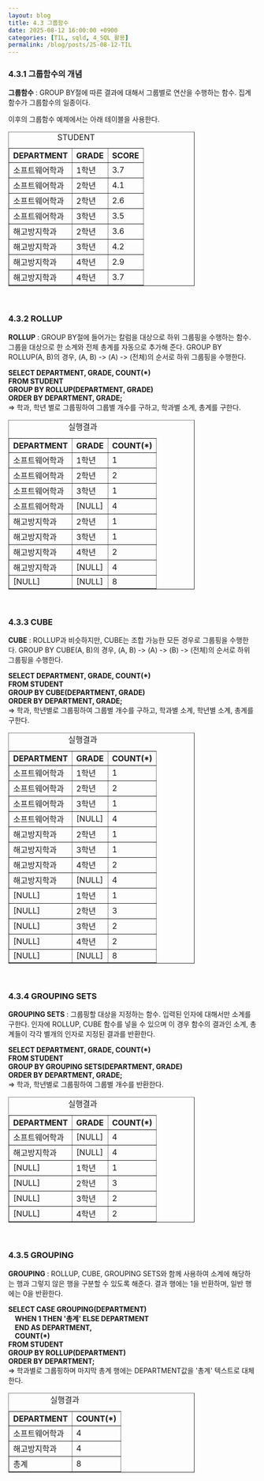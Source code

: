 ```yaml
---
layout: blog
title: 4.3 그룹함수
date: 2025-08-12 16:00:00 +0900
categories: [TIL, sqld, 4_SQL_활용]
permalink: /blog/posts/25-08-12-TIL
---
```


### 4.3.1 그룹함수의 개념

**그룹함수** : GROUP BY절에 따른 결과에 대해서 그룹별로 연산을 수행하는 함수. 집계함수가 그룹함수의 일종이다.

이후의 그룹함수 예제에서는 아래 테이블을 사용한다.

<table style="width:75%" border="1">
  <caption>STUDENT</caption>
  <thead>
    <tr>
      <th>DEPARTMENT</th>
      <th>GRADE</th>
      <th>SCORE</th>
    </tr>
  </thead>
  <tbody>
    <tr>
      <td>소프트웨어학과</td>
      <td>1학년</td>
      <td>3.7</td>
    </tr>
    <tr>
      <td>소프트웨어학과</td>
      <td>2학년</td>
      <td>4.1</td>
    </tr>
    <tr>
      <td>소프트웨어학과</td>
      <td>2학년</td>
      <td>2.6</td>
    </tr>
    <tr>
      <td>소프트웨어학과</td>
      <td>3학년</td>
      <td>3.5</td>
    </tr>
    <tr>
      <td>해고방지학과</td>
      <td>2학년</td>
      <td>3.6</td>
    </tr>
    <tr>
      <td>해고방지학과</td>
      <td>3학년</td>
      <td>4.2</td>
    </tr>
    <tr>
      <td>해고방지학과</td>
      <td>4학년</td>
      <td>2.9</td>
    </tr>
    <tr>
      <td>해고방지학과</td>
      <td>4학년</td>
      <td>3.7</td>
    </tr>
  </tbody>
</table>
<br>

### 4.3.2 ROLLUP

**ROLLUP** : GROUP BY절에 들어가는 칼럼을 대상으로 하위 그룹핑을 수행하는 함수. 그룹을 대상으로 한 소계와 전체 총계를 자동으로 추가해 준다. GROUP BY ROLLUP(A, B)의 경우, (A, B) -> (A) -> (전체)의 순서로 하위 그룹핑을 수행한다.

<b>SELECT DEPARTMENT, GRADE, COUNT(\*)<br>
FROM STUDENT<br>
GROUP BY ROLLUP(DEPARTMENT, GRADE)<br>
ORDER BY DEPARTMENT, GRADE;<br></b>
=> 학과, 학년 별로 그룹핑하여 그룹별 개수를 구하고, 학과별 소계, 총계를 구한다.

<table style="width:75%" border="1">
  <caption>실행결과</caption>
  <thead>
    <tr>
      <th>DEPARTMENT</th>
      <th>GRADE</th>
      <th>COUNT(*)</th>
    </tr>
  </thead>
  <tbody>
    <tr>
      <td>소프트웨어학과</td>
      <td>1학년</td>
      <td>1</td>
    </tr>
    <tr>
      <td>소프트웨어학과</td>
      <td>2학년</td>
      <td>2</td>
    </tr>
    <tr>
      <td>소프트웨어학과</td>
      <td>3학년</td>
      <td>1</td>
    </tr>
    <tr>
      <td>소프트웨어학과</td>
      <td class="grey">[NULL]</td>
      <td>4</td>
    </tr>
    <tr>
      <td>해고방지학과</td>
      <td>2학년</td>
      <td>1</td>
    </tr>
    <tr>
      <td>해고방지학과</td>
      <td>3학년</td>
      <td>1</td>
    </tr>
    <tr>
      <td>해고방지학과</td>
      <td>4학년</td>
      <td>2</td>
    </tr>
    <tr>
      <td>해고방지학과</td>
      <td class="grey">[NULL]</td>
      <td>4</td>
    </tr>
    <tr>
      <td class="grey">[NULL]</td>
      <td class="grey">[NULL]</td>
      <td>8</td>
    </tr>
  </tbody>
</table>
<br>

### 4.3.3 CUBE

**CUBE** : ROLLUP과 비슷하지만, CUBE는 조합 가능한 모든 경우로 그룹핑을 수행한다. GROUP BY CUBE(A, B)의 경우, (A, B) -> (A) -> (B) -> (전체)의 순서로 하위 그룹핑을 수행한다.

<b>SELECT DEPARTMENT, GRADE, COUNT(\*)<br>
FROM STUDENT<br>
GROUP BY CUBE(DEPARTMENT, GRADE)<br>
ORDER BY DEPARTMENT, GRADE;<br></b>
=> 학과, 학년별로 그룹핑하여 그룹별 개수를 구하고, 학과별 소계, 학년별 소계, 총계를 구한다.

<table style="width:75%" border="1">
  <caption>실행결과</caption>
  <thead>
    <tr>
      <th>DEPARTMENT</th>
      <th>GRADE</th>
      <th>COUNT(*)</th>
    </tr>
  </thead>
  <tbody>
    <tr>
      <td>소프트웨어학과</td>
      <td>1학년</td>
      <td>1</td>
    </tr>
    <tr>
      <td>소프트웨어학과</td>
      <td>2학년</td>
      <td>2</td>
    </tr>
    <tr>
      <td>소프트웨어학과</td>
      <td>3학년</td>
      <td>1</td>
    </tr>
    <tr>
      <td>소프트웨어학과</td>
      <td class="grey">[NULL]</td>
      <td>4</td>
    </tr>
    <tr>
      <td>해고방지학과</td>
      <td>2학년</td>
      <td>1</td>
    </tr>
    <tr>
      <td>해고방지학과</td>
      <td>3학년</td>
      <td>1</td>
    </tr>
    <tr>
      <td>해고방지학과</td>
      <td>4학년</td>
      <td>2</td>
    </tr>
    <tr>
      <td>해고방지학과</td>
      <td class="grey">[NULL]</td>
      <td>4</td>
    </tr>
    <tr>
      <td class="grey">[NULL]</td>
      <td>1학년</td>
      <td>1</td>
    </tr>
    <tr>
      <td class="grey">[NULL]</td>
      <td>2학년</td>
      <td>3</td>
    </tr>
    <tr>
      <td class="grey">[NULL]</td>
      <td>3학년</td>
      <td>2</td>
    </tr>
    <tr>
      <td class="grey">[NULL]</td>
      <td>4학년</td>
      <td>2</td>
    </tr>
    <tr>
      <td class="grey">[NULL]</td>
      <td class="grey">[NULL]</td>
      <td>8</td>
    </tr>
  </tbody>
</table>
<br>

### 4.3.4 GROUPING SETS

**GROUPING SETS** : 그룹핑할 대상을 지정하는 함수. 입력된 인자에 대해서만 소계를 구한다. 인자에 ROLLUP, CUBE 함수를 넣을 수 있으며 이 경우 함수의 결과인 소계, 총계들이 각각 별개의 인자로 지정된 결과를 반환한다.

<b>SELECT DEPARTMENT, GRADE, COUNT(\*)<br>
FROM STUDENT<br>
GROUP BY GROUPING SETS(DEPARTMENT, GRADE)<br>
ORDER BY DEPARTMENT, GRADE;<br></b>
=> 학과, 학년별로 그룹핑하여 그룹별 개수를 반환한다.

<table style="width:75%" border="1">
  <caption>실행결과</caption>
  <thead>
    <tr>
      <th>DEPARTMENT</th>
      <th>GRADE</th>
      <th>COUNT(*)</th>
    </tr>
  </thead>
  <tbody>
    <tr>
      <td>소프트웨어학과</td>
      <td class="grey">[NULL]</td>
      <td>4</td>
    </tr>
    <tr>
      <td>해고방지학과</td>
      <td class="grey">[NULL]</td>
      <td>4</td>
    </tr>
    <tr>
      <td class="grey">[NULL]</td>
      <td>1학년</td>
      <td>1</td>
    </tr>
    <tr>
      <td class="grey">[NULL]</td>
      <td>2학년</td>
      <td>3</td>
    </tr>
    <tr>
      <td class="grey">[NULL]</td>
      <td>3학년</td>
      <td>2</td>
    </tr>
    <tr>
      <td class="grey">[NULL]</td>
      <td>4학년</td>
      <td>2</td>
    </tr>
  </tbody>
</table>
<br>

### 4.3.5 GROUPING

**GROUPING** : ROLLUP, CUBE, GROUPING SETS와 함께 사용하여 소계에 해당하는 행과 그렇지 않은 행을 구분할 수 있도록 해준다. 결과 행에는 1을 반환하며, 일반 행에는 0을 반환한다.

<b>SELECT CASE GROUPING(DEPARTMENT)<br>
&nbsp;&nbsp;&nbsp;&nbsp;WHEN 1 THEN '총계' ELSE DEPARTMENT<br>
&nbsp;&nbsp;&nbsp;&nbsp;END AS DEPARTMENT,<br>
&nbsp;&nbsp;&nbsp;&nbsp;COUNT(\*)<br>
FROM STUDENT<br>
GROUP BY ROLLUP(DEPARTMENT)<br>
ORDER BY DEPARTMENT;<br></b>
=> 학과별로 그룹핑하며 마지막 총계 행에는 DEPARTMENT값을 '총계' 텍스트로 대체한다.

<table style="width:75%" border="1">
  <caption>실행결과</caption>
  <thead>
    <tr>
      <th>DEPARTMENT</th>
      <th>COUNT(*)</th>
    </tr>
  </thead>
  <tbody>
    <tr>
      <td>소프트웨어학과</td>
      <td>4</td>
    </tr>
    <tr>
      <td>해고방지학과</td>
      <td>4</td>
    </tr>
    <tr>
      <td>총계</td>
      <td>8</td>
    </tr>
  </tbody>
</table>
